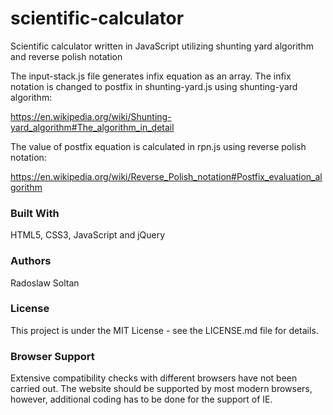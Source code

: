 # scientific-calculator
Scientific calculator written in JavaScript utilizing shunting yard algorithm and reverse polish notation

The input-stack.js file generates infix equation as an array. The infix notation is changed to postfix in
shunting-yard.js using shunting-yard algorithm:

https://en.wikipedia.org/wiki/Shunting-yard_algorithm#The_algorithm_in_detail

The value of postfix equation is calculated in rpn.js using reverse polish notation:

https://en.wikipedia.org/wiki/Reverse_Polish_notation#Postfix_evaluation_algorithm  

### Built With

HTML5, CSS3, JavaScript and jQuery

### Authors

Radoslaw Soltan

### License

This project is under the MIT License - see the LICENSE.md file for details.

### Browser Support

Extensive compatibility checks with different browsers have not been carried out. The website should be supported by most modern browsers, however, additional coding has to be done for the support of IE.
